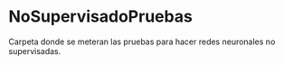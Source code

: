# NoSupervisadoPruebas
Carpeta donde se meteran las pruebas para hacer redes neuronales no supervisadas.
